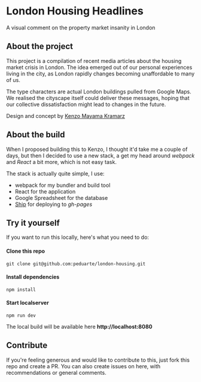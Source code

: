 # London Housing Headlines

A visual comment on the property market insanity in London

## About the project
This project is a compilation of recent media articles about the housing market crisis in London. The idea emerged out of our personal experiences living in the city, as London rapidly changes becoming unaffordable to many of us.

The type characters are actual London buildings pulled from Google Maps. We realised the cityscape itself could deliver these messages, hoping that our collective dissatisfaction might lead to changes in the future.

Design and concept by [Kenzo Mayama Kramarz](http://kmkstudio.co)

## About the build
When I proposed building this to Kenzo, I thought it'd take me a couple of days, but then I decided to use a new stack, a get my head around *webpack* and *React* a bit more, which is not easy task.

The stack is actually quite simple, I use:
- webpack for my bundler and build tool
- React for the application
- Google Spreadsheet for the database
- [Ship](https://www.npmjs.com/package/ship) for deploying to *gh-pages*

## Try it yourself
If you want to run this locally, here's what you need to do:

#### Clone this repo
```
git clone git@github.com:peduarte/london-housing.git
```

#### Install dependencies
```
npm install
```

#### Start localserver
```
npm run dev
```

The local build will be available here **http://localhost:8080**

## Contribute
If you're feeling generous and would like to contribute to this, just fork this repo and create a PR.
You can also create issues on here, with recommendations or general comments.





